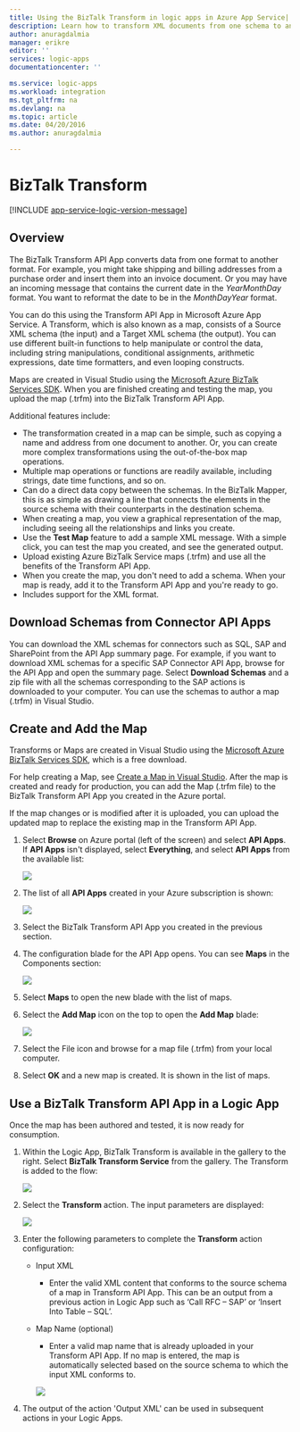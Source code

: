 ```yaml
---
title: Using the BizTalk Transform in logic apps in Azure App Service| Microsoft Azure
description: Learn how to transform XML documents from one schema to another
author: anuragdalmia
manager: erikre
editor: ''
services: logic-apps
documentationcenter: ''

ms.service: logic-apps
ms.workload: integration
ms.tgt_pltfrm: na
ms.devlang: na
ms.topic: article
ms.date: 04/20/2016
ms.author: anuragdalmia

---
```

# BizTalk Transform
[!INCLUDE [app-service-logic-version-message](../../includes/app-service-logic-version-message.md)]

## Overview
The BizTalk Transform API App converts data from one format to another format. For example, you might take shipping and billing addresses from a purchase order and insert them into an invoice document. Or you may have an incoming message that contains the current date in the *YearMonthDay* format. You want to reformat the date to be in the *MonthDayYear* format. 

You can do this using the Transform API App in Microsoft Azure App Service. A Transform, which is also known as a map, consists of a Source XML schema (the input) and a Target XML schema (the output). You can use different built-in functions to help manipulate or control the data, including string manipulations, conditional assignments, arithmetic expressions, date time formatters, and even looping constructs. 

Maps are created in Visual Studio using the [Microsoft Azure BizTalk Services SDK](http://www.microsoft.com/download/details.aspx?id=39087). When you are finished creating and testing the map, you upload the map (.trfm) into the BizTalk Transform API App.

Additional features include:

* The transformation created in a map can be simple, such as copying a name and address from one document to another. Or, you can create more complex transformations using the out-of-the-box map operations.
* Multiple map operations or functions are readily available, including strings, date time functions, and so on.
* Can do a direct data copy between the schemas. In the BizTalk Mapper, this is as simple as drawing a line that connects the elements in the source schema with their counterparts in the destination schema.
* When creating a map, you view a graphical representation of the map, including seeing all the relationships and links you create.
* Use the **Test Map** feature to add a sample XML message. With a simple click, you can test the map you created, and see the generated output.
* Upload existing Azure BizTalk Service maps (.trfm) and use all the benefits of the Transform API App.
* When you create the map, you don't need to add a schema. When your map is ready, add it to the Transform API App and you're ready to go. 
* Includes support for the XML format.

## Download Schemas from Connector API Apps
You can download the XML schemas for connectors such as SQL, SAP and SharePoint from the API App summary page. For example, if you want to download XML schemas for a specific SAP Connector API App, browse for the API App and open the summary page. Select **Download Schemas** and a zip file with all the schemas corresponding to the SAP actions is downloaded to your computer. You can use the schemas to author a map (.trfm) in Visual Studio.

## Create and Add the Map
Transforms or Maps are created in Visual Studio using the [Microsoft Azure BizTalk Services SDK](http://www.microsoft.com/download/details.aspx?id=39087), which is a free download. 

For help creating a Map, see [Create a Map in Visual Studio](http://aka.ms/createamapinvs). After the map is created and ready for production, you can add the Map (.trfm file) to the BizTalk Transform API App you created in the Azure portal. 

If the map changes or is modified after it is uploaded, you can upload the updated map to replace the existing map in the Transform API App.

1. Select **Browse** on Azure portal (left of the screen) and select **API Apps**. If **API Apps** isn't displayed, select **Everything**, and select **API Apps** from the available list:
   
   ![](./media/app-service-logic-transform-xml-documents/Browse_APIApps.png)
2. The list of all **API Apps** created in your Azure subscription is shown:
   
   ![](./media/app-service-logic-transform-xml-documents/Select_APIApp_List.png)
3. Select the BizTalk Transform API App you created in the previous section.
4. The configuration blade for the API App opens. You can see **Maps** in the Components section:
   
   ![](./media/app-service-logic-transform-xml-documents/Configure_Transform_APIApp.png)
5. Select **Maps** to open the new blade with the list of maps.
6. Select the **Add Map** icon on the top to open the **Add Map** blade:
   
   ![](./media/app-service-logic-transform-xml-documents/Add_Map.png)
7. Select the File icon and browse for a map file (.trfm) from your local computer.
8. Select **OK** and a new map is created. It is shown in the list of maps.

## Use a BizTalk Transform API App in a Logic App
Once the map has been authored and tested, it is now ready for consumption.

1. Within the Logic App, BizTalk Transform is available in the gallery to the right. Select  **BizTalk Transform Service** from the gallery. The Transform is added to the flow:
   
    ![](./media/app-service-logic-transform-xml-documents/Transform_action_flow.png)
2. Select the **Transform** action. The input parameters are displayed:
   
    ![](./media/app-service-logic-transform-xml-documents/Transform_Inputs.png)
3. Enter the following parameters to complete the **Transform** action configuration:
   
   * Input XML
     
     * Enter the valid XML content that conforms to the source schema of a map in Transform API App. This can be an output from a previous action in Logic App such as ‘Call RFC – SAP’ or ‘Insert Into Table – SQL’.
   * Map Name (optional)
     
     * Enter a valid map name that is already uploaded in your Transform API App. If no map is entered, the map is automatically selected based on the source schema to which the input XML conforms to.
     
     ![](./media/app-service-logic-transform-xml-documents/Transform_configured.png)
4. The output of the action 'Output XML' can be used in subsequent actions in your Logic Apps.

<!--Image references-->
[1]: ./media/app-service-logic-transform-xml-documents/Create_Everything.png
[2]: ./media/app-service-logic-transform-xml-documents/Create_Marketplace.png
[4]: ./media/app-service-logic-transform-xml-documents/Search_TransformAPIApp.png
[5]: ./media/app-service-logic-transform-xml-documents/Transform_APIApp_Landing_Page.png
[6]: ./media/app-service-logic-transform-xml-documents/New_TransformAPIApp_Blade.png
[7]: ./media/app-service-logic-transform-xml-documents/Browse_APIApps.png
[8]: ./media/app-service-logic-transform-xml-documents/Select_APIApp_List.png
[9]: ./media/app-service-logic-transform-xml-documents/Configure_Transform_APIApp.png
[10]: ./media/app-service-logic-transform-xml-documents/Add_Map.png
[11]: ./media/app-service-logic-transform-xml-documents/Transform_action_flow.png
[12]: ./media/app-service-logic-transform-xml-documents/Transform_Inputs.png
[13]: ./media/app-service-logic-transform-xml-documents/Transform_configured.png
[14]: ./media/app-service-logic-transform-xml-documents/Download_Schemas.png




